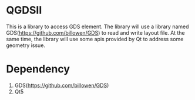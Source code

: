 # QGDSII

This is a library to access GDS element. 
The library will use a library named GDS(https://github.com/billowen/GDS) to read and write layout file. At the same time, the library will use some apis provided by Qt to address some geometry issue.

# Dependency
1. GDS(https://github.com/billowen/GDS) 
2. Qt5
